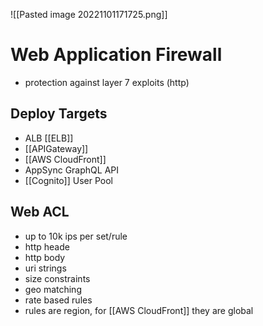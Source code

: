 ![[Pasted image 20221101171725.png]]
# Web Application Firewall
- protection against layer 7 exploits (http)

## Deploy Targets
- ALB [[ELB]]
- [[APIGateway]]
- [[AWS CloudFront]]
- AppSync GraphQL API
- [[Cognito]] User Pool

## Web ACL
- up to 10k ips per set/rule
- http heade
- http body
- uri strings
- size constraints
- geo matching
- rate based rules
- rules are region, for [[AWS CloudFront]] they are global